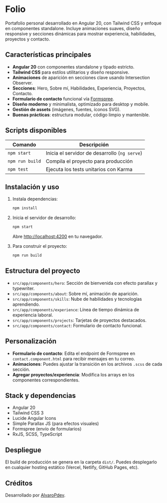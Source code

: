 # Folio

Portafolio personal desarrollado en Angular 20, con Tailwind CSS y enfoque en componentes standalone. Incluye animaciones suaves, diseño responsive y secciones dinámicas para mostrar experiencia, habilidades, proyectos y contacto.

## Características principales

- **Angular 20** con componentes standalone y tipado estricto.
- **Tailwind CSS** para estilos utilitarios y diseño responsive.
- **Animaciones** de aparición en secciones clave usando Intersection Observer.
- **Secciones**: Hero, Sobre mí, Habilidades, Experiencia, Proyectos, Contacto.
- **Formulario de contacto** funcional vía [Formspree](https://formspree.io/).
- **Diseño moderno** y minimalista, optimizado para desktop y mobile.
- **Gestión de assets** (imágenes, fuentes, íconos SVG).
- **Buenas prácticas**: estructura modular, código limpio y mantenible.

## Scripts disponibles

| Comando         | Descripción                                 |
|-----------------|---------------------------------------------|
| `npm start`     | Inicia el servidor de desarrollo (`ng serve`)|
| `npm run build` | Compila el proyecto para producción         |
| `npm test`      | Ejecuta los tests unitarios con Karma       |

## Instalación y uso

1. Instala dependencias:
   ```bash
   npm install
   ```

2. Inicia el servidor de desarrollo:
   ```bash
   npm start
   ```
   Abre [http://localhost:4200](http://localhost:4200) en tu navegador.

3. Para construir el proyecto:
   ```bash
   npm run build
   ```

## Estructura del proyecto

- `src/app/components/hero`: Sección de bienvenida con efecto parallax y typewriter.
- `src/app/components/about`: Sobre mí, animación de aparición.
- `src/app/components/skills`: Nube de habilidades y tecnologías aprendiendo.
- `src/app/components/experience`: Línea de tiempo dinámica de experiencia laboral.
- `src/app/components/projects`: Tarjetas de proyectos destacados.
- `src/app/components/contact`: Formulario de contacto funcional.

## Personalización

- **Formulario de contacto**: Edita el endpoint de Formspree en `contact.component.html` para recibir mensajes en tu correo.
- **Animaciones**: Puedes ajustar la transición en los archivos `.scss` de cada sección.
- **Agregar proyectos/experiencia**: Modifica los arrays en los componentes correspondientes.

## Stack y dependencias

- Angular 20
- Tailwind CSS 3
- Lucide Angular Icons
- Simple Parallax JS (para efectos visuales)
- Formspree (envío de formularios)
- RxJS, SCSS, TypeScript

## Despliegue

El build de producción se genera en la carpeta `dist/`. Puedes desplegarlo en cualquier hosting estático (Vercel, Netlify, GitHub Pages, etc).

## Créditos

Desarrollado por [AlvaroPdev](https://github.com/AlvaroPdev).

